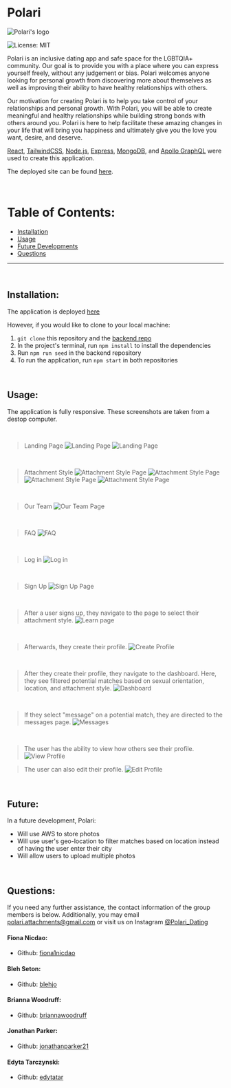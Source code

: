 # Polari

  ![Polari's logo](https://user-images.githubusercontent.com/87889660/159362868-84d594c4-9abe-419d-8a26-ea5b58758b60.png)
  
  ![License: MIT](<https://img.shields.io/badge/License-MIT-yellow.svg>)
  
  Polari is an inclusive dating app and safe space for the LGBTQIA+ community. Our goal is to provide you with a place where you can express yourself freely, without any judgement or bias. Polari welcomes anyone looking for personal growth from discovering more about themselves as well as improving their ability to have healthy relationships with others.
  
  Our motivation for creating Polari is to help you take control of your relationships and personal growth. With Polari, you will be able to create meaningful and healthy relationships while building strong bonds with others around you. Polari is here to help facilitate these amazing changes in your life that will bring you happiness and ultimately give you the love you want, desire, and deserve.

  [React](https://reactjs.org/), [TailwindCSS](https://tailwindcss.com/), [Node.js](https://nodejs.org/en/), [Express](https://expressjs.com/), [MongoDB](https://www.mongodb.com/), and [Apollo GraphQL](https://www.apollographql.com/) were used to create this application.

 The deployed site can be found [here](https://polari-attachments.herokuapp.com/).


  &nbsp;
  # Table of Contents:
  * [Installation](#installation)
  * [Usage](#usage)
  * [Future Developments](#future)
  * [Questions](#questions)
  
---
&nbsp;
  ## Installation:
The application is deployed [here](https://polari-attachments.herokuapp.com/)


  However, if you would like to clone to your local machine:
  &nbsp;
  1. `git clone` this repository and the [backend repo](https://github.com/polari-2022/backend-polari)
  2. In the project's terminal, run `npm install` to install the dependencies
  4. Run `npm run seed` in the backend repository
  5. To run the application, run `npm start` in both repositories

  &nbsp;
  ## Usage:
  The application is fully responsive. These screenshots are taken from a destop computer.

  &nbsp;
  > Landing Page
![Landing Page](https://user-images.githubusercontent.com/87889660/159366089-8c984174-b314-488b-9e95-68ee6e145396.png) 
![Landing Page](https://user-images.githubusercontent.com/87889660/159366102-6f5cff4a-2f0c-4ef1-b72d-7095fc2c7284.png) 

&nbsp;
> Attachment Style 
![Attachment Style Page](https://user-images.githubusercontent.com/87889660/159366543-3c126dd2-2d0f-44b4-abd6-66abb05c14f7.png)
![Attachment Style Page](https://user-images.githubusercontent.com/87889660/159366549-2efcbc58-93f1-4674-b058-2503172d5407.png)
![Attachment Style Page](https://user-images.githubusercontent.com/87889660/159366550-75fd086f-45f9-455d-bfca-56866afb969d.png)
![Attachment Style Page](https://user-images.githubusercontent.com/87889660/159366551-4c191cf3-3401-464f-9775-f22360743485.png)

&nbsp;
> Our Team 
![Our Team Page](https://user-images.githubusercontent.com/87889660/159369036-12508282-8c9b-4569-80cd-d7e4b0d3fa97.png)

&nbsp;
> FAQ
![FAQ](https://user-images.githubusercontent.com/87889660/159366847-b75256d8-18ec-4790-88b0-14e6dd71e37a.png)

&nbsp;
> Log in
![Log in](https://user-images.githubusercontent.com/87889660/159369303-885fe1e5-088a-4b17-bb70-d78f466fa86c.png)

&nbsp;
> Sign Up 
![Sign Up Page](https://user-images.githubusercontent.com/87889660/159369301-46d831d2-93ca-4627-b9ef-5a271e1c27fe.png)

&nbsp;
> After a user signs up, they navigate to the page to select their attachment style.
![Learn page](https://user-images.githubusercontent.com/87889660/159367461-01a27a24-34f8-4c21-a943-2128e7648fa9.png)

&nbsp;
> Afterwards, they create their profile.
![Create Profile](https://user-images.githubusercontent.com/87889660/159367446-a808d843-3876-4399-9a47-f75051e2e5e4.png)

&nbsp;
> After they create their profile, they navigate to the dashboard. Here, they see filtered potential matches based on sexual orientation, location, and attachment style.
![Dashboard](https://user-images.githubusercontent.com/87889660/159367456-1dc93054-456e-478b-9406-0d708cd19e4c.png)

&nbsp;
> If they select "message" on a potential match, they are directed to the messages page.
![Messages](https://user-images.githubusercontent.com/87889660/159367999-7164dc98-2c4b-444d-8e91-1edc935227c3.png)

&nbsp;
> The user has the ability to view how others see their profile.
![View Profile](https://user-images.githubusercontent.com/87889660/159367450-36503229-23d7-48b5-b531-f45100111253.png)
&nbsp;

> The user can also edit their profile.
![Edit Profile](https://user-images.githubusercontent.com/87889660/159367744-68f2fc06-49b7-4d74-9848-84e01c639792.png)


&nbsp;
  ## Future:
In a future development, Polari:
  
  * Will use AWS to store photos
  * Will use user's geo-location to filter matches based on location instead of having the user enter their city
  * Will allow users to upload multiple photos

  &nbsp;
  ## Questions:
  If you need any further assistance, the contact information  of the group members is below. Additionally, you may email polari.attachments@gmail.com or visit us on Instagram [@Polari_Dating](https://www.instagram.com/polari_dating/)

  #### Fiona Nicdao: 
  * Github: [fiona1nicdao](https://github.com/fiona1nicdao)

  #### Bleh Seton: 
  * Github: [blehjo](https://github.com/Blehjo)

  #### Brianna Woodruff: 
  * Github: [briannawoodruff](https://github.com/briannawoodruff)

  #### Jonathan Parker: 
  * Github: [jonathanparker21](https://github.com/jonathanparker21)

  #### Edyta Tarczynski: 
  * Github: [edytatar](https://github.com/edytatar)
  